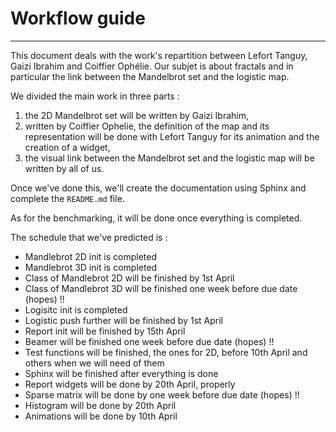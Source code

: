 # Workflow guide
------------

This document deals with the work's repartition between Lefort Tanguy, Gaizi Ibrahim and Coiffier Ophélie.
Our subjet is about fractals and in particular the link between the Mandelbrot set and the logistic map.

We divided the main work in three parts :

1. the 2D Mandelbrot set will be written by Gaizi Ibrahim,
2. written by Coiffier Ophelie, the definition of the map and its representation will be done with Lefort Tanguy for its animation and the creation of a widget,
3. the visual link between the Mandelbrot set and the logistic map will be written by all of us.

Once we've done this, we'll create the documentation using Sphinx and complete the `README.md` file.

As for the benchmarking, it will be done once everything is completed. 

The schedule that we've predicted is :

 - Mandlebrot 2D init is completed
 - Mandlebrot 3D init is completed
 - Class of Mandlebrot 2D will be finished by 1st April
 - Class of Mandlebrot 3D will be finished one week before due date (hopes) !!
 - Logisitc init is completed
 - Logistic push further will be finished by 1st April
 - Report init will be finished by 15th April
 - Beamer will be finished one week before due date (hopes) !!
 - Test functions will be finished, the ones for 2D, before 10th April and others when we will need of them
 - Sphinx will be finished after everything is done
 - Report widgets will be done by 20th April, properly
 - Sparse matrix will be done by one week before due date (hopes) !!
 - Histogram will be done by 20th April
 - Animations will be done by 10th April
